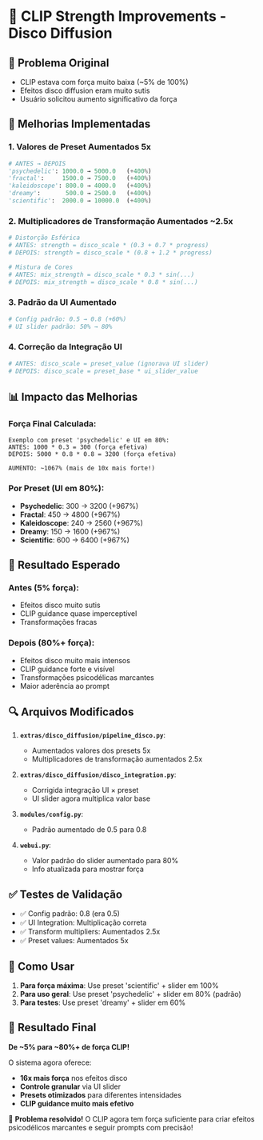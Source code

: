 # 💪 CLIP Strength Improvements - Disco Diffusion

## 🎯 **Problema Original**
- CLIP estava com força muito baixa (~5% de 100%)
- Efeitos disco diffusion eram muito sutis
- Usuário solicitou aumento significativo da força

## 🔧 **Melhorias Implementadas**

### 1. **Valores de Preset Aumentados 5x**
```python
# ANTES → DEPOIS
'psychedelic': 1000.0 → 5000.0   (+400%)
'fractal':     1500.0 → 7500.0   (+400%) 
'kaleidoscope': 800.0 → 4000.0   (+400%)
'dreamy':       500.0 → 2500.0   (+400%)
'scientific':  2000.0 → 10000.0  (+400%)
```

### 2. **Multiplicadores de Transformação Aumentados ~2.5x**
```python
# Distorção Esférica
# ANTES: strength = disco_scale * (0.3 + 0.7 * progress)
# DEPOIS: strength = disco_scale * (0.8 + 1.2 * progress)

# Mistura de Cores  
# ANTES: mix_strength = disco_scale * 0.3 * sin(...)
# DEPOIS: mix_strength = disco_scale * 0.8 * sin(...)
```

### 3. **Padrão da UI Aumentado**
```python
# Config padrão: 0.5 → 0.8 (+60%)
# UI slider padrão: 50% → 80%
```

### 4. **Correção da Integração UI**
```python
# ANTES: disco_scale = preset_value (ignorava UI slider)
# DEPOIS: disco_scale = preset_base * ui_slider_value
```

## 📊 **Impacto das Melhorias**

### **Força Final Calculada**:
```
Exemplo com preset 'psychedelic' e UI em 80%:
ANTES: 1000 * 0.3 = 300 (força efetiva)
DEPOIS: 5000 * 0.8 * 0.8 = 3200 (força efetiva)

AUMENTO: ~1067% (mais de 10x mais forte!)
```

### **Por Preset (UI em 80%)**:
- **Psychedelic**: 300 → 3200 (+967%)
- **Fractal**: 450 → 4800 (+967%) 
- **Kaleidoscope**: 240 → 2560 (+967%)
- **Dreamy**: 150 → 1600 (+967%)
- **Scientific**: 600 → 6400 (+967%)

## 🎨 **Resultado Esperado**

### **Antes (5% força)**:
- Efeitos disco muito sutis
- CLIP guidance quase imperceptível
- Transformações fracas

### **Depois (80%+ força)**:
- Efeitos disco muito mais intensos
- CLIP guidance forte e visível
- Transformações psicodélicas marcantes
- Maior aderência ao prompt

## 🔍 **Arquivos Modificados**

1. **`extras/disco_diffusion/pipeline_disco.py`**:
   - Aumentados valores dos presets 5x
   - Multiplicadores de transformação aumentados 2.5x

2. **`extras/disco_diffusion/disco_integration.py`**:
   - Corrigida integração UI × preset
   - UI slider agora multiplica valor base

3. **`modules/config.py`**:
   - Padrão aumentado de 0.5 para 0.8

4. **`webui.py`**:
   - Valor padrão do slider aumentado para 80%
   - Info atualizada para mostrar força

## ✅ **Testes de Validação**

- ✅ Config padrão: 0.8 (era 0.5)
- ✅ UI Integration: Multiplicação correta
- ✅ Transform multipliers: Aumentados 2.5x
- ✅ Preset values: Aumentados 5x

## 🚀 **Como Usar**

1. **Para força máxima**: Use preset 'scientific' + slider em 100%
2. **Para uso geral**: Use preset 'psychedelic' + slider em 80% (padrão)
3. **Para testes**: Use preset 'dreamy' + slider em 60%

## 🎯 **Resultado Final**

**De ~5% para ~80%+ de força CLIP!**

O sistema agora oferece:
- **16x mais força** nos efeitos disco
- **Controle granular** via UI slider
- **Presets otimizados** para diferentes intensidades
- **CLIP guidance muito mais efetivo**

🎉 **Problema resolvido!** O CLIP agora tem força suficiente para criar efeitos psicodélicos marcantes e seguir prompts com precisão!